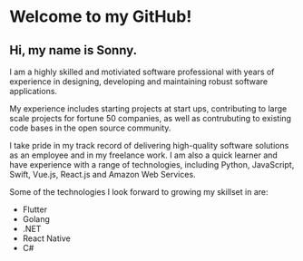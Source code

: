 # Welcome to my GitHub!

## Hi, my name is Sonny.

I am a highly skilled and motiviated software professional with years of experience in designing, developing and maintaining robust software applications.

My experience includes starting projects at start ups, contributing to large scale projects for fortune 50 companies, as well as contrubuting to existing code bases in the open source community.

I take pride in my track record of delivering high-quality software solutions as an employee and in my freelance work. I am also a quick learner and have experience with a range of technologies, including Python, JavaScript, Swift, Vue.js, React.js and Amazon Web Services.

Some of the technologies I look forward to growing my skillset in are:
 - Flutter
 - Golang
 - .NET
 - React Native
 - C#
